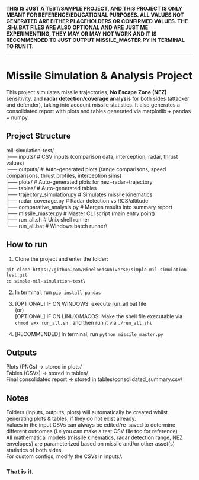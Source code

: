 __THIS IS JUST A TEST/SAMPLE PROJECT, AND THIS PROJECT IS ONLY MEANT FOR REFERENCE/EDUCATIONAL PURPOSES. ALL VALUES NOT GENERATED ARE EITHER PLACEHOLDERS OR CONFIRMED VALUES. THE .SH/.BAT FILES ARE ALSO OPTIONAL AND ARE JUST ME EXPERIMENTING, THEY MAY OR MAY NOT WORK AND IT IS RECOMMENDED TO JUST OUTPUT MISSILE_MASTER.PY IN TERMINAL TO RUN IT.__

---

# Missile Simulation & Analysis Project

This project simulates missile trajectories, **No Escape Zone (NEZ)** sensitivity, and **radar detection/coverage analysis** for both sides (attacker and defender), taking into account missile statistics.
It also generates a consolidated report with plots and tables generated via matplotlib + pandas + numpy. 

## Project Structure

mil-simulation-test/\
├── inputs/ # CSV inputs (comparison data, interception, radar, thrust values)\
├── outputs/ # Auto-generated plots (range comparisons, speed comparisons, thrust profiles, interception sims)\
├── plots/ # Auto-generated plots for nez+radar+trajectory\
├── tables/ # Auto-generated tables\
├── trajectory_simulation.py # Simulates missile kinematics\
├── radar_coverage.py # Radar detection vs RCS/altitude\
├── comparative_analysis.py # Merges results into summary report\
├── missile_master.py # Master CLI script (main entry point)\
├── run_all.sh # Unix shell runner\
└── run_all.bat # Windows batch runner\

## How to run

1. Clone the project and enter the folder:

```git clone https://github.com/Minelordsuniverse/simple-mil-simulation-test.git```\
```cd simple-mil-simulation-test```\

2. In terminal, run ```pip install pandas```

3. [OPTIONAL] IF ON WINDOWS: execute run_all.bat file\
(or)\
[OPTIONAL] IF ON LINUX/MACOS: Make the shell file executable via ```chmod a+x run_all.sh``` , and then run it via ```./run_all.sh```\

4. [RECOMMENDED] In terminal, run ```python missile_master.py```

## Outputs

Plots (PNGs) → stored in plots/\
Tables (CSVs) → stored in tables/\
Final consolidated report → stored in tables/consolidated_summary.csv\

## Notes

Folders (inputs, outputs, plots) will automatically be created whilst generating plots & tables, if they do not exist already.\
Values in the input CSVs can always be edited/re-saved to determine different outcomes (i.e you can make a test CSV file too for reference)\
All mathematical models (missile kinematics, radar detection range, NEZ envelopes) are parameterized based on missile and/or other asset(s) statistics of both sides.\
For custom configs, modify the CSVs in inputs/.

### That is it. 

   

   
